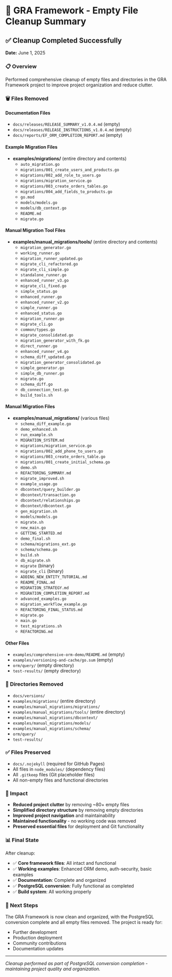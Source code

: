 # 🧹 GRA Framework - Empty File Cleanup Summary

## ✅ Cleanup Completed Successfully

**Date:** June 1, 2025

### 📋 Overview
Performed comprehensive cleanup of empty files and directories in the GRA Framework project to improve project organization and reduce clutter.

### 🗑️ Files Removed

#### **Documentation Files**
- `docs/releases/RELEASE_SUMMARY_v1.0.4.md` (empty)
- `docs/releases/RELEASE_INSTRUCTIONS_v1.0.4.md` (empty)
- `docs/reports/EF_ORM_COMPLETION_REPORT.md` (empty)

#### **Example Migration Files**
- **examples/migrations/** (entire directory and contents)
  - `auto_migration.go`
  - `migrations/001_create_users_and_products.go`
  - `migrations/002_add_role_to_users.go`
  - `migrations/migration_service.go`
  - `migrations/003_create_orders_tables.go`
  - `migrations/004_add_fields_to_products.go`
  - `go.mod`
  - `models/models.go`
  - `models/db_context.go`
  - `README.md`
  - `migrate.go`

#### **Manual Migration Tool Files**
- **examples/manual_migrations/tools/** (entire directory and contents)
  - `migration_generator.go`
  - `working_runner.go`
  - `migration_runner_updated.go`
  - `migrate_cli_refactored.go`
  - `migrate_cli_simple.go`
  - `standalone_runner.go`
  - `enhanced_runner_v3.go`
  - `migrate_cli_fixed.go`
  - `simple_status.go`
  - `enhanced_runner.go`
  - `enhanced_runner_v2.go`
  - `simple_runner.go`
  - `enhanced_status.go`
  - `migration_runner.go`
  - `migrate_cli.go`
  - `common/types.go`
  - `migrate_consolidated.go`
  - `migration_generator_with_fk.go`
  - `direct_runner.go`
  - `enhanced_runner_v4.go`
  - `schema_diff_updated.go`
  - `migration_generator_consolidated.go`
  - `simple_generator.go`
  - `simple_db_runner.go`
  - `migrate.go`
  - `schema_diff.go`
  - `db_connection_test.go`
  - `build_tools.sh`

#### **Manual Migration Files**
- **examples/manual_migrations/** (various files)
  - `schema_diff_example.go`
  - `demo_enhanced.sh`
  - `run_example.sh`
  - `MIGRATION_SYSTEM.md`
  - `migrations/migration_service.go`
  - `migrations/002_add_phone_to_users.go`
  - `migrations/003_create_orders_table.go`
  - `migrations/001_create_initial_schema.go`
  - `demo.sh`
  - `REFACTORING_SUMMARY.md`
  - `migrate_improved.sh`
  - `example_usage.go`
  - `dbcontext/query_builder.go`
  - `dbcontext/transaction.go`
  - `dbcontext/relationships.go`
  - `dbcontext/dbcontext.go`
  - `gen_migration.sh`
  - `models/models.go`
  - `migrate.sh`
  - `new_main.go`
  - `GETTING_STARTED.md`
  - `demo_final.sh`
  - `schema/migrations_ext.go`
  - `schema/schema.go`
  - `build.sh`
  - `db_migrate.sh`
  - `migrate` (binary)
  - `migrate_cli` (binary)
  - `ADDING_NEW_ENTITY_TUTORIAL.md`
  - `README_FINAL.md`
  - `MIGRATION_STRATEGY.md`
  - `MIGRATION_COMPLETION_REPORT.md`
  - `advanced_examples.go`
  - `migration_workflow_example.go`
  - `REFACTORING_FINAL_STATUS.md`
  - `migrate.go`
  - `main.go`
  - `test_migrations.sh`
  - `REFACTORING.md`

#### **Other Files**
- `examples/comprehensive-orm-demo/README.md` (empty)
- `examples/versioning-and-cache/go.sum` (empty)
- `orm/query/` (empty directory)
- `test-results/` (empty directory)

### 📁 Directories Removed
- `docs/versions/`
- `examples/migrations/` (entire directory)
- `examples/manual_migrations/migrations/`
- `examples/manual_migrations/tools/` (entire directory)
- `examples/manual_migrations/dbcontext/`
- `examples/manual_migrations/models/`
- `examples/manual_migrations/schema/`
- `orm/query/`
- `test-results/`

### ✅ Files Preserved
- `docs/.nojekyll` (required for GitHub Pages)
- All files in `node_modules/` (dependency files)
- All `.gitkeep` files (Git placeholder files)
- All non-empty files and functional directories

### 🎯 Impact
- **Reduced project clutter** by removing ~80+ empty files
- **Simplified directory structure** by removing empty directories
- **Improved project navigation** and maintainability
- **Maintained functionality** - no working code was removed
- **Preserved essential files** for deployment and Git functionality

### 📊 Final State
After cleanup:
- ✅ **Core framework files**: All intact and functional
- ✅ **Working examples**: Enhanced ORM demo, auth-security, basic examples
- ✅ **Documentation**: Complete and organized
- ✅ **PostgreSQL conversion**: Fully functional as completed
- ✅ **Build system**: All working properly

### 🚀 Next Steps
The GRA Framework is now clean and organized, with the PostgreSQL conversion complete and all empty files removed. The project is ready for:
- Further development
- Production deployment  
- Community contributions
- Documentation updates

---
*Cleanup performed as part of PostgreSQL conversion completion - maintaining project quality and organization.*
